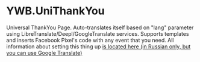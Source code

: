 # YWB.UniThankYou
Universal ThankYou Page. Auto-translates itself based on "lang" parameter using LibreTranslate/Deepl/GoogleTranslate services. Supports templates and inserts Facebook Pixel's code with any event that you need.
All information about setting this thing up [is located here (in Russian only, but you can use Google Translate)](https://yellowweb.top/delaem-universalnuyu-straniczu-spasibo/)
